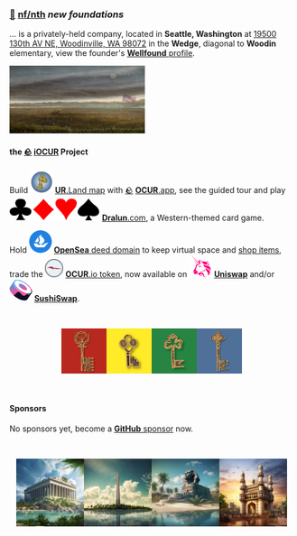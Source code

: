 ### [🥚](https://xn--wr9h.ws) [**nf/nth**](https://nfnth.com) *new foundations*

... is a privately-held company, located in **Seattle, Washington** at [19500 130th AV NE, Woodinville, WA 98072](https://blue.kingcounty.com/Assessor/eRealProperty/Dashboard.aspx?ParcelNbr=1428900123) in the **Wedge**, diagonal to **Woodin** elementary, view the founder's [**Wellfound** profile](https://wellfound.com/u/urland).

<img src="img/field.gif" style="width:240px;height:120px;" />

<br/>

#### the [🪨](https://xn--g19h.ws) [**iOCUR**](https://iocur.com) Project

Build <img src="img/island.png" style="width:40px;height:40px;" /> [**UR**.Land map](https://ur.land) with [🪨](https://xn--g19h.ws) [**OCUR**.app](https://ocur.app), see the guided tour and play <img src="res/img/card/club.png" style="width:40px;height:40px;" /><img src="res/img/card/diamond.png" style="width:40px;height:40px;" /><img src="res/img/card/heart.png" style="width:40px;height:40px;" /><img src="res/img/card/spade.png" style="width:40px;height:40px;" /> [**Dralun**.com](https://dralun.com), a Western-themed card game. 

Hold <img src="img/opensea.png" style="width:40px;height:40px;" /> [**OpenSea** deed domain](https://opensea.io/urland) to keep virtual space and [shop items](), trade the <img src="res/img/seal3.png" style="width:32px;height:32px;" /> [**OCUR**.io token](https://ocur.io), now available on <img src="img/uniswap.png" style="width:40px;height:40px;" /> [**Uniswap**](https://app.uniswap.org/#/tokens/ethereum/0xccab679860b1017589239bceeeabe5cd45965afc) and/or <img src="img/sushi.png" style="width:40px;height:40px;" /> [**SushiSwap**](https://www.sushi.com/swap).

<br/>

<p align="center"><img src="res/img/key/red.png" style="width:80px;height:80px;" /><img src="res/img/key/yellow.png" style="width:80px;height:80px;" /><img src="res/img/key/green.png" style="width:80px;height:80px;" /><img src="res/img/key/blue.png" style="width:80px;height:80px;" /></p>

<br/>

#### Sponsors

No sponsors yet, become a [**GitHub** sponsor](https://github.com/sponsors/nfnth) now.

<br/>

<p align="center"><img src="img/par.png" style="width:120px;height:120px;" /><img src="img/wash.png" style="width:120px;height:120px;" /><img src="img/sphinx.png" style="width:120px;height:120px;" /><img src="img/charm.png" style="width:120px;height:120px;" /></p>
